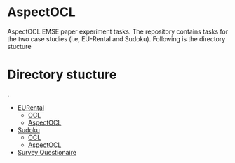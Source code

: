# AspectOCL
AspectOCL EMSE paper experiment tasks. The repository contains tasks for the two case studies (i.e, EU-Rental and Sudoku). Following is the directory stucture

# Directory stucture
.
 * [EURental](./EURental)
   * [OCL](./EURental/OCL)
   * [AspectOCL](./EURental/AspectOCL)
 * [Sudoku](./Sudoku)
   * [OCL](./Sudoku/OCL)
   * [AspectOCL](./Sudoku/AspectOCL)
 * [Survey Questionaire](./Survey)
